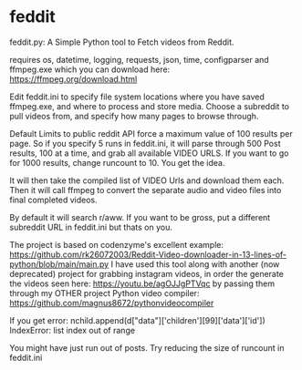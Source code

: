 # feddit
feddit.py: A Simple Python tool to Fetch videos from Reddit.

requires os, datetime, logging, requests, json, time, configparser and ffmpeg.exe which you can download here: https://ffmpeg.org/download.html 

Edit feddit.ini to specify file system locations where you have saved ffmpeg.exe, and where to process and store media. Choose a subreddit to pull videos from, and specify how many pages to browse through.

Default Limits to public reddit API force a maximum value of 100 results per page. So if you specify 5 runs in feddit.ini, it will parse through 500 Post results, 100 at a time, and grab all available VIDEO URLS. If you want to go for 1000 results, change runcount to 10. You get the idea. 

It will then take the compiled list of VIDEO Urls and download them each. Then it will call ffmpeg to convert the separate audio and video files into final completed videos. 

By default it will search r/aww. If you want to be gross, put a different subreddit URL in feddit.ini but thats on you. 

The project is based on codenzyme's excellent example: https://github.com/rk26072003/Reddit-Video-downloader-in-13-lines-of-python/blob/main/main.py 
I have used this tool along with another (now deprecated) project for grabbing instagram videos, in order the generate the videos seen here: 
https://youtu.be/agOJJgPTVqc by passing them through my OTHER project Python video compiler: https://github.com/magnus8672/pythonvideocompiler 

If you get error: 
    nchild.append(d["data"]['children'][99]['data']['id'])
IndexError: list index out of range

You might have just run out of posts. Try reducing the size of runcount in feddit.ini
